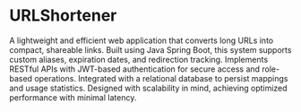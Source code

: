 # URLShortener
A lightweight and efficient web application that converts long URLs into compact, shareable links. Built using Java Spring Boot, this system supports custom aliases, expiration dates, and redirection tracking. Implements RESTful APIs with JWT-based authentication for secure access and role-based operations. Integrated with a relational database to persist mappings and usage statistics. Designed with scalability in mind, achieving optimized performance with minimal latency.
